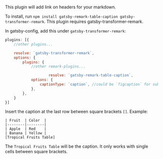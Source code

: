 This plugin will add link on headers for your markdown.

To install, run `npm install gatsby-remark-table-caption gatsby-transformer-remark`. This plugin requires
gatsby-transformer-remark.

In gatsby-config, add this under `gatsby-transformer-remark`:

```js
plugins: [{
	//other plugins...

	resolve: `gatsby-transformer-remark`,
	options: {
		plugins: {
			//other remark-plugins...

					resolve: `gatsby-remark-table-caption`,
			options: {
				captionType: `caption`, //could be `figcaption` for sub-title figcaption. Default is `caption`.
			},
		},
	}
}]
```

Insert the caption at the last row between square brackets `[]`. Example:

```
| Fruit  | Color  |
|--------|--------|
| Apple  | Red    |
| Banana | Yellow |
[Tropical Fruits Table]
```

The `Tropical Fruits Table` will be the caption. It only works with single cells between square brackets.
